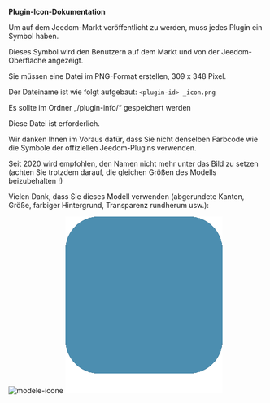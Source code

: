 **Plugin-Icon-Dokumentation**

Um auf dem Jeedom-Markt veröffentlicht zu werden, muss jedes Plugin ein Symbol haben.

Dieses Symbol wird den Benutzern auf dem Markt und von der Jeedom-Oberfläche angezeigt.

Sie müssen eine Datei im PNG-Format erstellen, 309 x 348 Pixel.

Der Dateiname ist wie folgt aufgebaut: `<plugin-id> _icon.png`

Es sollte im Ordner „/plugin-info/“ gespeichert werden

Diese Datei ist erforderlich.

Wir danken Ihnen im Voraus dafür, dass Sie nicht denselben Farbcode wie die Symbole der offiziellen Jeedom-Plugins verwenden.

Seit 2020 wird empfohlen, den Namen nicht mehr unter das Bild zu setzen (achten Sie trotzdem darauf, die gleichen Größen des Modells beizubehalten !)

Vielen Dank, dass Sie dieses Modell verwenden (abgerundete Kanten, Größe, farbiger Hintergrund, Transparenz rundherum usw.):

![modele-icone](images/plugin-Jeedom-px.jpg)
![modele-icon](images/template_icon.png)
